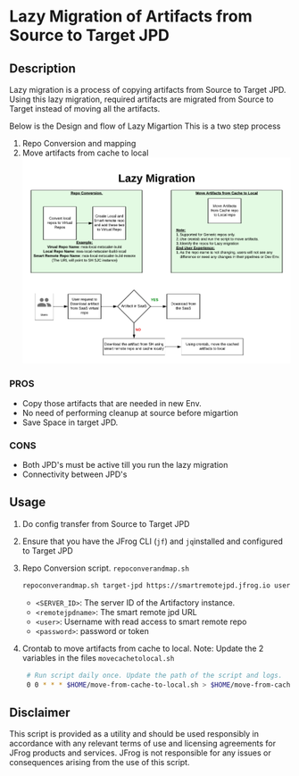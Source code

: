 # Lazy Migration of Artifacts from Source to Target JPD

## Description
Lazy migration is a process of copying artifacts from Source to Target JPD. Using this lazy migration, required artifacts are migrated from Source to Target instead of moving all the artifacts. 

Below is the Design and flow of Lazy Migartion
This is a two step process
1. Repo Conversion and mapping
2. Move artifacts from cache to local
![Alt text](lazymigration.png "Lazy Migration Design")

### PROS
* Copy those artifacts that are needed in new Env.
* No need of performing cleanup at source before migartion
* Save Space in target JPD.

### CONS
* Both JPD's must be active till you run the lazy migration
* Connectivity between JPD's

## Usage
1. Do config transfer from Source to Target JPD

2. Ensure that you have the JFrog CLI (`jf`) and `jq`installed and configured to Target JPD

3. Repo Conversion script. `repoconverandmap.sh`
   ```bash
   repoconverandmap.sh target-jpd https://smartremotejpd.jfrog.io user1 password
   ```
    - `<SERVER_ID>`: The server ID of the Artifactory instance.
    - `<remotejpdname>`: The smart remote jpd URL
    - `<user>`: Username with read access to smart remote repo 
    - `<password>`: password or token
 
4. Crontab to move artifacts from cache to local. 
   Note: Update the 2 variables in the files `movecachetolocal.sh`
   ```bash
    # Run script daily once. Update the path of the script and logs.
    0 0 * * * $HOME/move-from-cache-to-local.sh > $HOME/move-from-cache-to-local-`date +\%Y\%m\%d\%H\%M\%S`.log 2>&1
   ```

## Disclaimer
This script is provided as a utility and should be used responsibly in accordance with any relevant terms of use and licensing agreements for JFrog products and services. JFrog is not responsible for any issues or consequences arising from the use of this script.
